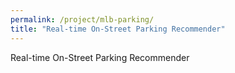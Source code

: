 ```yaml
---
permalink: /project/mlb-parking/
title: "Real-time On-Street Parking Recommender"
---
```


Real-time On-Street Parking Recommender